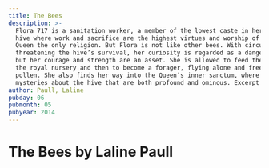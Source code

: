```yaml
---
title: The Bees
description: >-
  Flora 717 is a sanitation worker, a member of the lowest caste in her orchard 
  hive where work and sacrifice are the highest virtues and worship of the beloved 
  Queen the only religion. But Flora is not like other bees. With circumstances 
  threatening the hive’s survival, her curiosity is regarded as a dangerous flaw 
  but her courage and strength are an asset. She is allowed to feed the newborns in 
  the royal nursery and then to become a forager, flying alone and free to collect 
  pollen. She also finds her way into the Queen’s inner sanctum, where she discovers 
  mysteries about the hive that are both profound and ominous. Excerpt from amazon.com.
author: Paull, Laline
pubday: 06
pubmonth: 05
pubyear: 2014
---
```

# The Bees by Laline Paull
